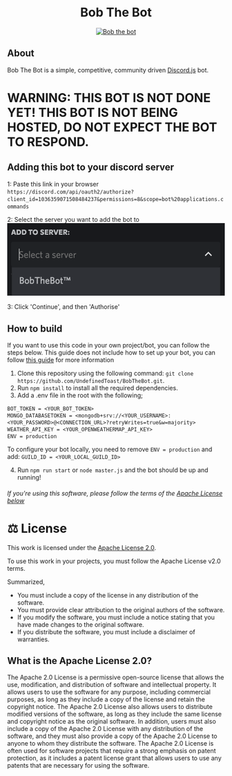 <div align="center">
	<br />
	<p>
        <p>
        <h1>
        Bob The Bot
        </h1>
		<a href="https://discord.gg/FJ5DMEb8zA"><img src="https://cdn.discordapp.com/avatars/1036359071508484237/bac39af1334b3cec9f8e727efdbc5931.webp?size=256" alt="Bob the bot" /></a>
        </p>
	</p>
</div>

## About

Bob The Bot is a simple, competitive, community driven [Discord.js](https://github.com/discordjs) bot.

# WARNING: THIS BOT IS NOT DONE YET! THIS BOT IS NOT BEING HOSTED, DO NOT EXPECT THE BOT TO RESPOND.

## Adding this bot to your discord server

1: Paste this link in your browser <br />
`https://discord.com/api/oauth2/authorize?client_id=1036359071508484237&permissions=8&scope=bot%20applications.commands`

2: Select the server you want to add the bot to <br />
![Image failed to load][serverselect]

3: Click 'Continue', and then 'Authorise'

[serverselect]: docs/step_2.png "Select the server"

## How to build

If you want to use this code in your own project/bot, you can follow the steps below.
This guide does not include how to set up your bot, you can follow [this guide](https://discordjs.guide/preparations/setting-up-a-bot-application.html#setting-up-a-bot-application) for more information

1. Clone this repository using the following command: `git clone https://github.com/UndefinedToast/BobTheBot.git`.
2. Run `npm install` to install all the required dependencies.
3. Add a .env file in the root with the following;

```
BOT_TOKEN = <YOUR_BOT_TOKEN>
MONGO_DATABASETOKEN = <mongodb+srv://<YOUR_USERNAME>:<YOUR_PASSWORD>@<CONNECTION_URL>?retryWrites=true&w=majority>
WEATHER_API_KEY = <YOUR_OPENWEATHERMAP_API_KEY>
ENV = production
```

To configure your bot locally, you need to remove `ENV = production` and add: `GUILD_ID = <YOUR_LOCAL_GUILD_ID>`

4. Run `npm run start` or `node master.js` and the bot should be up and running!

###### If you're using this software, please follow the terms of the [Apache License below](#%EF%B8%8F-license)

<!--Title start
# License
This template is licensed under the MIT license (https://choosealicense.com/licenses/mit/).
The MIT License is a permissive open-source license that allows you to use this template for any purpose, including commercial purposes, as long as you include a copy of the license and retain the copyright notice. You can also modify and distribute the template, as long as you include the same license and copyright notice as the original template. You are not required to share your modifications or derivative works with others. You are free to use this template in your own projects without any limitations.
Title end-->

<!--Start template-->

# ⚖️ License

This work is licensed under the [Apache License 2.0](https://www.apache.org/licenses/LICENSE-2.0).

<!--Alternatively, you can link it to your LICENSE file-->

To use this work in your projects, you must follow the Apache License v2.0 terms.

Summarized,

- You must include a copy of the license in any distribution of the software.
- You must provide clear attribution to the original authors of the software.
- If you modify the software, you must include a notice stating that you have made changes to the original software.
- If you distribute the software, you must include a disclaimer of warranties.

## What is the Apache License 2.0?

The Apache 2.0 License is a permissive open-source license that allows the use, modification, and distribution of software and intellectual property. It allows users to use the software for any purpose, including commercial purposes, as long as they include a copy of the license and retain the copyright notice. The Apache 2.0 License also allows users to distribute modified versions of the software, as long as they include the same license and copyright notice as the original software. In addition, users must also include a copy of the Apache 2.0 License with any distribution of the software, and they must also provide a copy of the Apache 2.0 License to anyone to whom they distribute the software. The Apache 2.0 License is often used for software projects that require a strong emphasis on patent protection, as it includes a patent license grant that allows users to use any patents that are necessary for using the software.

<!--End template-->
